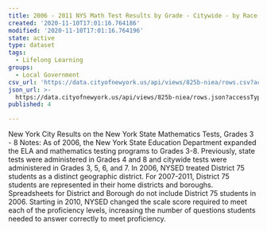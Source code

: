 ```yaml
---
title: 2006 - 2011 NYS Math Test Results by Grade - Citywide - by Race-Ethnicity
created: '2020-11-10T17:01:16.764186'
modified: '2020-11-10T17:01:16.764196'
state: active
type: dataset
tags:
  - Lifelong Learning
groups:
  - Local Government
csv_url: 'https://data.cityofnewyork.us/api/views/825b-niea/rows.csv?accessType=DOWNLOAD'
json_url: >-
  https://data.cityofnewyork.us/api/views/825b-niea/rows.json?accessType=DOWNLOAD
published: 4

---
```

New York City Results on the New York State Mathematics Tests, Grades 3 - 8
Notes:
As of 2006, the New York State Education Department expanded the ELA and mathematics testing programs to Grades 3-8. Previously, state tests were administered in Grades 4 and 8 and citywide tests were administered in Grades 3, 5, 6, and 7.
In 2006, NYSED treated District 75 students as a distinct geographic district. For 2007-2011, District 75 students are represented in their home districts and boroughs. Spreadsheets for District and Borough do not include District 75 students in 2006.
Starting in 2010, NYSED changed the scale score required to meet each of the proficiency levels, increasing the number of questions students needed to answer correctly to meet proficiency.
